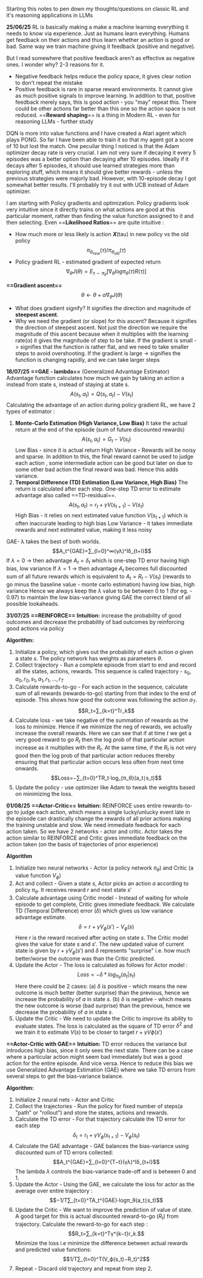 Starting this notes to pen down my thoughts/questions on classic RL and it's reasoning applications in LLMs

**25/06/25**
RL is basically making a make a machine learning everything it needs to know via experience. Just as humans learn everything. Humans get feedback on their actions and thus learn whether an action is good or bad. Same way we train machine giving it feedback (positive and negative). 

But I read somewhere that positive feedback aren't as effective as negative ones. I wonder why? 2-3 reasons for it. 
- Negative feedback helps reduce the policy space, it gives clear notion to don't repeat the mistake
- Positive feedback is rare in sparse reward environments. It cannot give as much positive signals to improve learning. In addition to that, positive feedback merely says, this is good action - you "may" repeat this. There could be other actions far better than this one so the action space is not reduced.
==**Reward shaping**== is a thing in Modern RL - even for reasoning LLMs - further study

DQN is more into value functions and I have created a Atari agent which plays PONG. So far I have been able to train it so that my agent got a score of 10 but lost the match. One peculiar thing I noticed is that the Adam optimizer decay rate is very crucial. I am not very sure if decaying it every 5 episodes was a better option than decaying after 10 episodes. Ideally if it decays after 5 episodes, it should use learned strategies more than exploring stuff, which means it should give better rewards - unless the previous strategies were majorly bad. However, with 10-episode decay I got somewhat better results. I'll probably try it out with UCB instead of Adam optimizer.

I am starting with Policy gradients and optimization. Policy gradients look very intuitive since it directly trains on what actions are good at this particular moment, rather than finding the value function assigned to it and then selecting. Even ==**Likelihood Ratios**== are quite intuitive :
- How much more or less likely is action ***X***(tau) in new policy vs the old policy
$$ π_{θ_{new}​}​(τ)/π_{θ_{old​}}​(τ)​ $$
- Policy gradient RL - estimated gradient of expected return
$$ ∇_θ​J(θ) = E_{τ∼π_θ}​​[∇_θ​logπ_θ​(τ)R(τ)] $$


**==Gradient ascent==**
$$θ←θ+α∇_θ​J(θ)$$
- What does gradient signify?
	It signifies the direction and magnitude of **steepest ascent**.
- Why we need the gradient (or slope) for this ascent?
	Because it signifies the direction of steepest ascent. Not just the direction we require the magnitude of this ascent because when it multiplies with the learning rate(α) it gives the magnitude of step to be take.
If the gradient is small -> signifies that the function is rather flat, and we need to take smaller steps to avoid overshooting.
If the gradient is large -> signifies the function is changing rapidly, and we can take larger steps

**18/07/25**
**==GAE - lambda==** (Generalized Advantage Estimator)
Advantage function calculates how much we gain by taking an action a instead from state s, instead of staying at state s.
$$A(s_t,a_t) = Q(s_t,a_t) - V(s_t)$$
Calculating the advantage of an action during policy gradient RL, we have 2 types of estimator :
1. **Monte-Carlo Estimation (High Variance, Low Bias)**
	It take the actual return at the end of the episode (sum of future discounted rewards)$$A(s_t,a_t) = G_t - V(s_t)$$
	Low Bias - since it is actual return
	High Variance - Rewards will be noisy and sparse. In addition to this, the final reward cannot be used to judge each action , some intermediate action can be good but later on due to some other bad action the final reward was bad. Hence this adds variance.
2. **Temporal Difference (TD) Estimation (Low Variance, High Bias)**
	The return is calculated after each step. One-step TD error to estimate advantage also called ==TD-residual==.$$A(s_t,a_t)=r_t + γV(s_{t+1}) - V(s_t)$$
	High Bias - it relies on next estimated value function $V(s_{t+1})$ which is often inaccurate leading to high bias
	Low Variance - it takes immediate rewards and next estimated value, making it less noisy

GAE- λ takes the best of both worlds.
$$A_t^{GAE}​=∑_{l=0}^∞​(γλ)^lδ_{t+l}$$
If $λ = 0$  -> then advantage $A_t = δ_t$ which is one-step TD error having high bias, low variance
If $λ = 1$ -> then advantage $A_t$ becomes full discounted sum of all future rewards which is equivalent to $A_t = R_t - V(s_t)$ (rewards to go minus the baseline value - monte carlo estimation) having low bias, high variance
Hence we always keep the $λ$ value to be between 0 to 1 (for eg. - 0.97) to maintain the low bias-variance giving GAE the correct blend of all possible lookaheads.

**31/07/25**
**==REINFORCE==**
**Intuition:**
increase the probability of good outcomes and decrease the probability of bad outcomes by reinforcing good actions via policy

**Algorithm:**
1. Initialize a policy, which gives out the probability of each action $a$ given a state $s$. The policy network has weights as parameters $θ$.
2. Collect trajectory - Run a complete episode from start to end and record all the states, actions, rewards. This sequence is called trajectory - $s_0, a_0, r_0, s_1, a_1, r_1,... ,r_T$
3. Calculate rewards-to-go - For each action in the sequence, calculate sum of all rewards (rewards-to-go) starting from that index to the end of episode. This shows how good the outcome was following the action $a_T$. $$R_t​=∑_{k=t}^T​r_k​$$
4. Calculate loss - we take negative of the summation of rewards as the loss to minimize. Hence if we minimize the neg of rewards, we actually increase the overall rewards. Here we can see that if at time $t$ we get a very good reward to go $R_t$ then the log prob of that particular action increase as it multiplies with the $R_t$. At the same time, if the $R_t$ is not very good then the log prob of that particular action reduces thereby ensuring that that particular action occurs less often from next time onwards. $$Loss=−∑_{t=0}^T​R_t​⋅log_{π_θ}​(a_t​∣s_t​)$$
5. Update the policy - use optimizer like Adam to tweak the weights based on minimizing the loss.

**01/08/25**
**==Actor-Critic==**
**Intuition:**
REINFORCE uses entire rewards-to-go to judge each action, which means a single lucky/unlucky event late in the episode can drastically change the rewards of all prior actions making the training unstable and slow. We need immediate feedback for each action taken. So we have 2 networks - actor and critic. Actor takes the action similar to REINFORCE and Critic gives immediate feedback on the action taken (on the basis of trajectories of prior experience)

**Algorithm**
1. Initialize two neural networks - Actor (a policy network $π_θ$) and Critic (a value function $V_ϕ​$)
2. Act and collect - Given a state $s$, Actor picks an action $a$ according to policy $π_θ$. It receives reward $r$ and next state $s'$  
3. Calculate advantage using Critic model - Instead of waiting for whole episode to get complete, Critic gives immediate feedback. We calculate TD (Temporal Difference) error ($δ$) which gives us low variance advantage estimate. $$δ=r+γV_ϕ​(s')−V_ϕ​(s)$$
   Here $r$ is the reward received after acting on state $s$. The Critic model gives the value for state $s$ and $s'$. The new updated value of current state is given by $r+γV_ϕ​(s')$ and $δ$ represents "surprise" i.e. how much better/worse the outcome was than the Critic predicted.
4. Update the Actor - The loss is calculated as follows for Actor model : $$Loss=-δ*log_{π_θ}(a_t|s_t)$$
   Here there could be 2 cases:
   (a) $δ$ is positive - which means the new outcome is much better (better surprise) than the previous, hence we increase the probability of $a$ in state $s$. 
   (b) $δ$ is negative - which means the new outcome is worse (bad surprise) than the previous, hence we decrease the probability of $a$ in state $s$.
5. Update the Critic - We need to update the Critic to improve its ability to evaluate states. The loss is calculated as the square of TD error $δ^2$ and we train it to estimate $V(s)$ to be closer to target $r+γVϕ​(s′)$ 

**==Actor-Critic with GAE==**
**Intuition:**
TD error reduces the variance but introduces high bias, since it only sees the next state. There can be a case where a particular action might seem bad immediately but was a good action for the entire episode. And vice versa. Hence to reduce this bias we use Generalized Advantage Estimation (GAE) where we take TD errors from several steps to get the bias-variance balance.

**Algorithm:**
1. Initialize 2 neural nets - Actor and Critic
2. Collect the trajectories - Run the policy for fixed number of steps(a "path" or "rollout") and store the states, actions and rewards.
3. Calculate the TD error - For that trajectory calculate the TD error for each step $$δ_t=r_t+γV_ϕ​(s_{t+1})−V_ϕ​(s_t)$$
4. Calculate the GAE advantage - GAE balances the bias-variance using discounted sum of TD errors collected: $$A_t^{GAE}​=∑_{l=0}^{T−t}​(γλ)^lδ_{t+l}​$$
   The lambda $λ$ controls the bias-variance trade-off and is between 0 and 1.
5. Update the Actor - Using the GAE, we calculate the loss for actor as the average over entire trajectory :  $$−1/T​∑_{t=0}^T​A_t^{GAE}​⋅logπ_θ​(a_t​∣s_t​)$$
6. Update the Critic - We want to improve the prediction of value of state. A good target for this is actual discounted reward-to-go ($R_t$) from trajectory.
   Calculate the reward-to-go for each step : $$R_t​=∑_{k=t}^T​γ^{k−t}r_k​.$$
   Minimize the loss i.e minimize the difference between actual rewards and predicted value functions: $$1/T∑_{t=0}^T​(V_ϕ​(s_t​)−R_t​)^2$$
7. Repeat - Discard old trajectory and repeat from step 2.